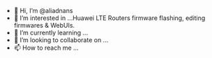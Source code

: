 - 👋 Hi, I’m @aliadnans
- 👀 I’m interested in ...Huawei LTE Routers firmware flashing, editing firmwares & WebUIs.
- 🌱 I’m currently learning ...
- 💞️ I’m looking to collaborate on ...
- 📫 How to reach me ...

<!---
aliadnans/aliadnans is a ✨ special ✨ repository because its `README.md` (this file) appears on your GitHub profile.
You can click the Preview link to take a look at your changes.
--->
